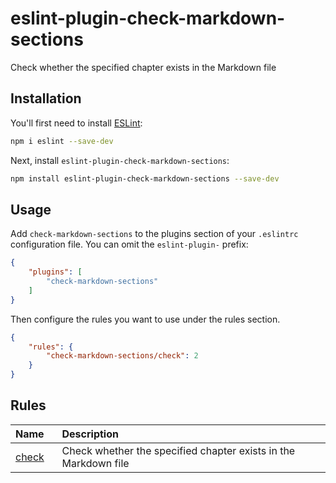 # eslint-plugin-check-markdown-sections

Check whether the specified chapter exists in the Markdown file

## Installation

You'll first need to install [ESLint](https://eslint.org/):

```sh
npm i eslint --save-dev
```

Next, install `eslint-plugin-check-markdown-sections`:

```sh
npm install eslint-plugin-check-markdown-sections --save-dev
```

## Usage

Add `check-markdown-sections` to the plugins section of your `.eslintrc` configuration file. You can omit the `eslint-plugin-` prefix:

```json
{
    "plugins": [
        "check-markdown-sections"
    ]
}
```


Then configure the rules you want to use under the rules section.

```json
{
    "rules": {
        "check-markdown-sections/check": 2
    }
}
```

## Rules

<!-- begin auto-generated rules list -->

| Name                             | Description                                                                |
| :------------------------------- | :------------------------------------------------------------------------- |
| [check]() | Check whether the specified chapter exists in the Markdown file  |

<!-- end auto-generated rules list -->


